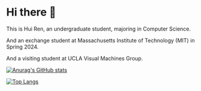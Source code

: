 # Hi there 👋

This is Hui Ren, an undergraduate student, majoring in Computer Science.

And an exchange student at Massachusetts Institute of Technology (MIT) in Spring 2024.

And a visiting student at UCLA Visual Machines Group.

[![Anurag's GitHub stats](https://github-readme-stats.vercel.app/api?username=rhfeiyang&count_private=true&show_icons=true&include_all_commits=true)](https://github.com/anuraghazra/github-readme-stats)

[![Top Langs](https://github-readme-stats.vercel.app/api/top-langs/?username=rhfeiyang&layout=compact)](https://github.com/anuraghazra/github-readme-stats)
